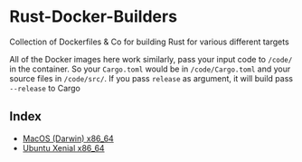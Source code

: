 # Rust-Docker-Builders
Collection of Dockerfiles & Co for building Rust for various different targets

All of the Docker images here work similarly, pass your input code to `/code/` in the container. So your `Cargo.toml` would be in `/code/Cargo.toml` and your source files in `/code/src/`. If you pass `release` as argument, it will build pass `--release` to Cargo

## Index
- [MacOS (Darwin) x86_64](Darwin)
- [Ubuntu Xenial x86_64](Xenial)